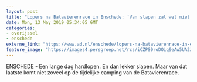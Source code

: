 ```yaml
---
layout: post
title: "Lopers na Batavierenrace in Enschede: ‘Van slapen zal wel niet veel komen’"
date: Mon, 13 May 2019 05:34:05 GMT
categories: 
- overijssel 
- enschede 
externe_link: "https://www.ad.nl/enschede/lopers-na-batavierenrace-in-enschede-van-slapen-zal-wel-niet-veel-komen~aca66583/"
feature_image: "https://images4.persgroep.net/rcs/iCZPS0roDOiq9eAw5UA2JUWaM4M/diocontent/147999437/_fitwidth/400/?appId=21791a8992982cd8da851550a453bd7f&quality=0.7"
---
```


ENSCHEDE - Een lange dag hardlopen. En dan lekker slapen. Maar van dat laatste komt niet zoveel op de tijdelijke camping van de Batavierenrace.
